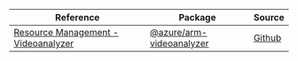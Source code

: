 | Reference | Package | Source |
|---|---|---|
|[Resource Management - Videoanalyzer](arm-videoanalyzer-readme.md)|[@azure/arm-videoanalyzer](https://www.npmjs.com/package/@azure/arm-videoanalyzer)|[Github](https://github.com/Azure/azure-sdk-for-js/blob/main/sdk/videoanalyzer/arm-videoanalyzer)|
